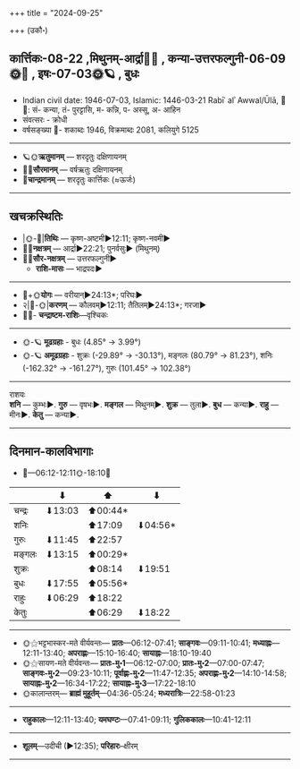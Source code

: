 +++
title = "2024-09-25"

+++
(उकौ॰)
## कार्त्तिकः-08-22  ,मिथुनम्-आर्द्रा🌛🌌  ,  कन्या-उत्तरफल्गुनी-06-09🌞🌌  ,  इषः-07-03🌞🪐  , बुधः
- Indian civil date: 1946-07-03, Islamic: 1446-03-21 Rabīʿ alʾ Awwal/Ūlā, 🌌🌞: सं- कन्या, तं- पुरट्टासि, म- कन्नि, प- अस्सू, अ- आहिन
- संवत्सरः - क्रोधी
- वर्षसङ्ख्या 🌛- शकाब्दः 1946, विक्रमाब्दः 2081, कलियुगे 5125
___________________
- 🪐🌞**ऋतुमानम्** — शरदृतुः दक्षिणायनम्
- 🌌🌞**सौरमानम्** — वर्षऋतुः दक्षिणायनम्
- 🌛**चान्द्रमानम्** — शरदृतुः कार्त्तिकः (≈ऊर्जः)
___________________


## खचक्रस्थितिः
- |🌞-🌛|**तिथिः** — कृष्ण-अष्टमी►12:11; कृष्ण-नवमी►  
- 🌌🌛**नक्षत्रम्** — आर्द्रा►22:21; पुनर्वसुः► (मिथुनम्)  
- 🌌🌞**सौर-नक्षत्रम्** — उत्तरफल्गुनी►  
  - **राशि-मासः** — भाद्रपदः► 
___________________
- 🌛+🌞**योगः** — वरीयान्►24:13*; परिघः►  
- २|🌛-🌞|**करणम्** — कौलवम्►12:11; तैतिलम्►24:13*; गरजा►  
- 🌌🌛- **चन्द्राष्टम-राशिः**—वृश्चिकः  
___________________
- 🌞-🪐 **मूढग्रहाः** - बुधः (4.85° → 3.99°)
- 🌞-🪐 **अमूढग्रहाः** - शुक्रः (-29.89° → -30.13°), मङ्गलः (80.79° → 81.23°), शनिः (-162.32° → -161.27°), गुरुः (101.45° → 102.38°)
___________________
राशयः  
**शनि** — कुम्भः►. **गुरु** — वृषभः►. **मङ्गल** — मिथुनम्►. **शुक्र** — तुला►. **बुध** — कन्या►. **राहु** — मीनः►. **केतु** — कन्या►. 
___________________


## दिनमान-कालविभागाः
- 🌅—06:12-12:11🌞-18:10🌇  

|      |⬇     |⬆     |⬇     |
|------|-----|-----|------|
|चन्द्रः|⬇13:03 |⬆00:44*|     |
|शनिः   |     |⬆17:09 |⬇04:56*|
|गुरुः  |⬇11:45 |⬆22:57 |     |
|मङ्गलः |⬇13:15 |⬆00:29*|     |
|शुक्रः |     |⬆08:14 |⬇19:51 |
|बुधः   |⬇17:55 |⬆05:56*|     |
|राहुः  |⬇06:29 |⬆18:22 |     |
|केतुः  |     |⬆06:29 |⬇18:22 |
___________________
- 🌞⚝भट्टभास्कर-मते वीर्यवन्तः— **प्रातः**—06:12-07:41; **साङ्गवः**—09:11-10:41; **मध्याह्नः**—12:11-13:40; **अपराह्णः**—15:10-16:40; **सायाह्नः**—18:10-19:40  
- 🌞⚝सायण-मते वीर्यवन्तः— **प्रातः-मु॰1**—06:12-07:00; **प्रातः-मु॰2**—07:00-07:47; **साङ्गवः-मु॰2**—09:23-10:11; **पूर्वाह्णः-मु॰2**—11:47-12:35; **अपराह्णः-मु॰2**—14:10-14:58; **सायाह्नः-मु॰2**—16:34-17:22; **सायाह्नः-मु॰3**—17:22-18:10  
- 🌞कालान्तरम्— **ब्राह्मं मुहूर्तम्**—04:36-05:24; **मध्यरात्रिः**—22:58-01:23  
___________________
- **राहुकालः**—12:11-13:40; **यमघण्टः**—07:41-09:11; **गुलिककालः**—10:41-12:11  
___________________
- **शूलम्**—उदीची (►12:35); **परिहारः**–क्षीरम्  
___________________
